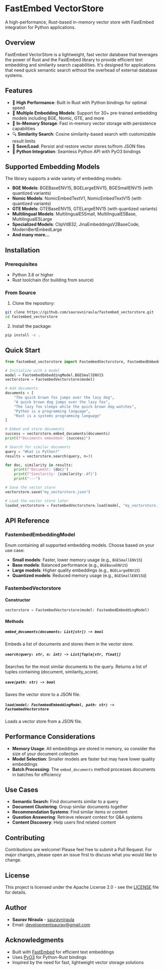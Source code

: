 # FastEmbed VectorStore

A high-performance, Rust-based in-memory vector store with FastEmbed integration for Python applications.

## Overview

FastEmbed VectorStore is a lightweight, fast vector database that leverages the power of Rust and the FastEmbed library to provide efficient text embedding and similarity search capabilities. It's designed for applications that need quick semantic search without the overhead of external database systems.

## Features

- 🚀 **High Performance**: Built in Rust with Python bindings for optimal speed
- 🧠 **Multiple Embedding Models**: Support for 30+ pre-trained embedding models including BGE, Nomic, GTE, and more
- 💾 **In-Memory Storage**: Fast in-memory vector storage with persistence capabilities
- 🔍 **Similarity Search**: Cosine similarity-based search with customizable result limits
- 💾 **Save/Load**: Persist and restore vector stores to/from JSON files
- 🐍 **Python Integration**: Seamless Python API with PyO3 bindings

## Supported Embedding Models

The library supports a wide variety of embedding models:

- **BGE Models**: BGEBaseENV15, BGELargeENV15, BGESmallENV15 (with quantized variants)
- **Nomic Models**: NomicEmbedTextV1, NomicEmbedTextV15 (with quantized variants)
- **GTE Models**: GTEBaseENV15, GTELargeENV15 (with quantized variants)
- **Multilingual Models**: MultilingualE5Small, MultilingualE5Base, MultilingualE5Large
- **Specialized Models**: ClipVitB32, JinaEmbeddingsV2BaseCode, ModernBertEmbedLarge
- **And many more...**

## Installation

### Prerequisites

- Python 3.8 or higher
- Rust toolchain (for building from source)

### From Source

1. Clone the repository:
```bash
git clone https://github.com/sauravniraula/fastembed_vectorstore.git
cd fastembed_vectorstore
```

2. Install the package:
```bash
pip install -e .
```

## Quick Start

```python
from fastembed_vectorstore import FastembedVectorstore, FastembedEmbeddingModel

# Initialize with a model
model = FastembedEmbeddingModel.BGESmallENV15
vectorstore = FastembedVectorstore(model)

# Add documents
documents = [
    "The quick brown fox jumps over the lazy dog",
    "A quick brown dog jumps over the lazy fox",
    "The lazy fox sleeps while the quick brown dog watches",
    "Python is a programming language",
    "Rust is a systems programming language"
]

# Embed and store documents
success = vectorstore.embed_documents(documents)
print(f"Documents embedded: {success}")

# Search for similar documents
query = "What is Python?"
results = vectorstore.search(query, n=3)

for doc, similarity in results:
    print(f"Document: {doc}")
    print(f"Similarity: {similarity:.4f}")
    print("---")

# Save the vector store
vectorstore.save("my_vectorstore.json")

# Load the vector store later
loaded_vectorstore = FastembedVectorstore.load(model, "my_vectorstore.json")
```

## API Reference

### FastembedEmbeddingModel

Enum containing all supported embedding models. Choose based on your use case:

- **Small models**: Faster, lower memory usage (e.g., `BGESmallENV15`)
- **Base models**: Balanced performance (e.g., `BGEBaseENV15`)
- **Large models**: Higher quality embeddings (e.g., `BGELargeENV15`)
- **Quantized models**: Reduced memory usage (e.g., `BGESmallENV15Q`)

### FastembedVectorstore

#### Constructor
```python
vectorstore = FastembedVectorstore(model: FastembedEmbeddingModel)
```

#### Methods

##### `embed_documents(documents: List[str]) -> bool`
Embeds a list of documents and stores them in the vector store.

##### `search(query: str, n: int) -> List[Tuple[str, float]]`
Searches for the most similar documents to the query. Returns a list of tuples containing (document, similarity_score).

##### `save(path: str) -> bool`
Saves the vector store to a JSON file.

##### `load(model: FastembedEmbeddingModel, path: str) -> FastembedVectorstore`
Loads a vector store from a JSON file.

## Performance Considerations

- **Memory Usage**: All embeddings are stored in memory, so consider the size of your document collection
- **Model Selection**: Smaller models are faster but may have lower quality embeddings
- **Batch Processing**: The `embed_documents` method processes documents in batches for efficiency

## Use Cases

- **Semantic Search**: Find documents similar to a query
- **Document Clustering**: Group similar documents together
- **Recommendation Systems**: Find similar items or content
- **Question Answering**: Retrieve relevant context for Q&A systems
- **Content Discovery**: Help users find related content

## Contributing

Contributions are welcome! Please feel free to submit a Pull Request. For major changes, please open an issue first to discuss what you would like to change.

## License

This project is licensed under the Apache License 2.0 - see the [LICENSE](LICENSE) file for details.

## Author

- **Saurav Niraula** - [sauravniraula](https://github.com/sauravniraula)
- Email: developmentsaurav@gmail.com

## Acknowledgments

- Built with [FastEmbed](https://github.com/qdrant/fastembed) for efficient text embeddings
- Uses [PyO3](https://github.com/PyO3/pyo3) for Python-Rust bindings
- Inspired by the need for fast, lightweight vector storage solutions 